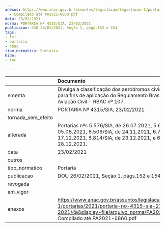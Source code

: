 ```yaml
---
anexos: https://www.anac.gov.br/assuntos/legislacao/legislacao-1/portarias/2021/portaria-no-4315-sia-23-02-2021/@@display-file/arquivo_norma/PA2021-4315
  - Compilado até PA2021-6860.pdf
data: 23/02/2021
norma: PORTARIA Nº 4315/SIA, 23/02/2021
publicacao: DOU 26/02/2021, Seção 1, págs.152 e 154
tags:
- lei
- portaria
- rbac
tipo_normatico: Portaria
hide: 
- toc 
 
---
```


|                    | Documento                                                                                                                                                                        |
|:-------------------|:---------------------------------------------------------------------------------------------------------------------------------------------------------------------------------|
| ementa             | Divulga a classificação dos aeródromos civis públicos para fins de aplicação do Regulamento Brasileiro da Aviação Civil - RBAC nº 107.                                           |
| norma              | PORTARIA Nº 4315/SIA, 23/02/2021                                                                                                                                                 |
| tornada_sem_efeito |                                                                                                                                                                                  |
| alterada           | Portarias nºs 5.576/SIA, de 26.07.2021, 5.630/SIA, de 05.08.2021, 6.506/SIA, de 24.11.2021, 6.752/SIA, de 17.12.2021, 6.814/SIA, de 23.12.2021, e 6.860/SIA, de 28.12.2021.      |
| data               | 23/02/2021                                                                                                                                                                       |
| outros             |                                                                                                                                                                                  |
| tipo_normatico     | Portaria                                                                                                                                                                         |
| publicacao         | DOU 26/02/2021, Seção 1, págs.152 e 154                                                                                                                                          |
| revogada           |                                                                                                                                                                                  |
| em_vigor           |                                                                                                                                                                                  |
| anexos             | https://www.anac.gov.br/assuntos/legislacao/legislacao-1/portarias/2021/portaria-no-4315-sia-23-02-2021/@@display-file/arquivo_norma/PA2021-4315 - Compilado até PA2021-6860.pdf |